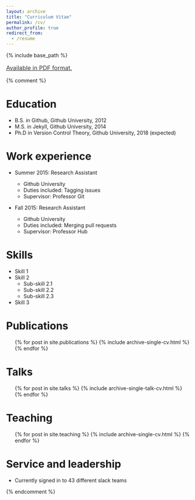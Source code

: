 ```yaml
---
layout: archive
title: "Curriculum Vitae"
permalink: /cv/
author_profile: true
redirect_from:
  - /resume
---
```


{% include base_path %}

<a style="line-height: 1.5;" href="../files/CV_Yih.pdf"><span style="color: #333333;"><span style="font-size: medium;">Available in PDF format.</span></span></a>

{% comment %} 
 
Education
======
* B.S. in Github, Github University, 2012
* M.S. in Jekyll, Github University, 2014
* Ph.D in Version Control Theory, Github University, 2018 (expected)

Work experience
======
* Summer 2015: Research Assistant
  * Github University
  * Duties included: Tagging issues
  * Supervisor: Professor Git

* Fall 2015: Research Assistant
  * Github University
  * Duties included: Merging pull requests
  * Supervisor: Professor Hub
  
Skills
======
* Skill 1
* Skill 2
  * Sub-skill 2.1
  * Sub-skill 2.2
  * Sub-skill 2.3
* Skill 3

Publications
======
  <ul>{% for post in site.publications %}
    {% include archive-single-cv.html %}
  {% endfor %}</ul>
  
Talks
======
  <ul>{% for post in site.talks %}
    {% include archive-single-talk-cv.html %}
  {% endfor %}</ul>
  
Teaching
======
  <ul>{% for post in site.teaching %}
    {% include archive-single-cv.html %}
  {% endfor %}</ul>
  
Service and leadership
======
* Currently signed in to 43 different slack teams

{% endcomment %}
